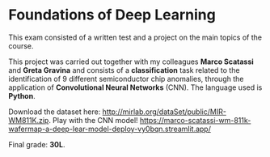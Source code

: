 # Foundations of Deep Learning

This exam consisted of a written test and a project on the main topics of the course.

This project was carried out together with my colleagues **Marco Scatassi** and **Greta Gravina** and consists of a **classification** task related to the identification of 9 different semiconductor chip anomalies, through the application of **Convolutional Neural Networks** (CNN). The language used is **Python**.

Download the dataset here: http://mirlab.org/dataSet/public/MIR-WM811K.zip.
Play with the CNN model! https://marco-scatassi-wm-811k-wafermap-a-deep-lear-model-deploy-vy0bqn.streamlit.app/

Final grade: **30L**.
